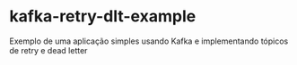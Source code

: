 # kafka-retry-dlt-example
Exemplo de uma aplicação simples usando Kafka e implementando tópicos de retry e dead letter
